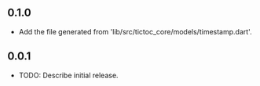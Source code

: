 ## 0.1.0

- Add the file generated from 'lib/src/tictoc_core/models/timestamp.dart'.

## 0.0.1

* TODO: Describe initial release.